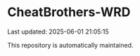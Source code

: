 # CheatBrothers-WRD

Last updated: 2025-06-01 21:05:15

This repository is automatically maintained.
